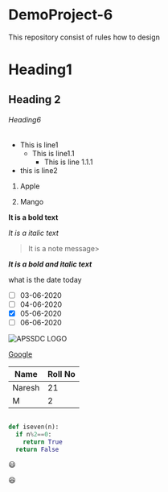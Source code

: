 # DemoProject-6
This repository consist of rules how to design

# Heading1
## Heading 2
###### Heading6

- This is line1
  - This is line1.1
    - This is line 1.1.1
- this is line2

 1. Apple
  
 2. Mango
 
 **It is a bold text**
 
 *It is a italic text*
 
 >It is a note message>
 
 ***It is a bold and italic text***
 
 what is the date today
 
 - [ ] 03-06-2020
 - [ ] 04-06-2020
 - [X] 05-06-2020
 - [ ] 06-06-2020
 
 ![APSSDC LOGO](https://www.apssdc.in/home/images/apssdc_final.png)
 
 [Google](https://www.google.com)
 
 |Name|Roll No|
 |---|------|
 |Naresh|21|
 |M|2|


~~~python

def iseven(n):
  if n%2==0:
    return True
  return False
~~~
 
 
 :smiley:
 
 :satisfied:

 
 
 
 
 
 
 
 
 
 
 
